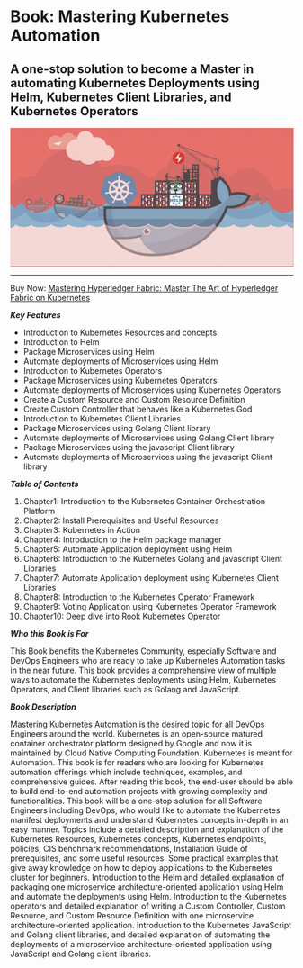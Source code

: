 
Book: Mastering Kubernetes Automation
==========
## A one-stop solution to become a Master in automating Kubernetes Deployments using Helm, Kubernetes Client Libraries, and Kubernetes Operators
<img align="center" width="850" src="docs/images/bookcover.jpg">
<hr>
Buy Now: <a target="_blank" href="https://www.amazon.in/gp/product/B084KZP9M7/ref=as_li_tl?ie=UTF8&camp=3638&creative=24630&creativeASIN=B084KZP9M7&linkCode=as2&tag=nnrthota-21&linkId=387013b439762ddae904df0dcb10e465">Mastering Hyperledger Fabric: Master The Art of Hyperledger Fabric on Kubernetes</a><img src="//ir-in.amazon-adsystem.com/e/ir?t=nnrthota-21&l=am2&o=31&a=B084KZP9M7" width="1" height="1" border="0" alt="" style="border:none !important; margin:0px !important;" />

***Key Features***
<ul>
<li>Introduction to Kubernetes Resources and concepts</li>
<li>Introduction to Helm</li>
<li>Package Microservices using Helm</li>
<li>Automate deployments of Microservices using Helm</li>
<li>Introduction to Kubernetes Operators</li>
<li>Package Microservices using Kubernetes Operators</li>
<li>Automate deployments of Microservices using Kubernetes Operators</li>
<li>Create a Custom Resource and Custom Resource Definition</li>
<li>Create Custom Controller that behaves like a Kubernetes God</li>
<li>Introduction to Kubernetes Client Libraries</li>
<li>Package Microservices using Golang Client library</li>
<li>Automate deployments of Microservices using Golang Client library</li>
<li>Package Microservices using the javascript Client library</li>
<li>Automate deployments of Microservices using the javascript Client library</li>
</ul>


***Table of Contents***
<ol>
<li>Chapter1: Introduction to the Kubernetes Container Orchestration Platform</li>
<li>Chapter2: Install Prerequisites and Useful Resources</li>
<li>Chapter3: Kubernetes in Action</li>
<li>Chapter4: Introduction to the Helm package manager</li>
<li>Chapter5: Automate Application deployment using Helm</li>
<li>Chapter6: Introduction to the Kubernetes Golang and javascript Client Libraries</li>
<li>Chapter7: Automate Application deployment using Kubernetes Client Libraries</li>
<li>Chapter8: Introduction to the Kubernetes Operator Framework</li>
<li>Chapter9: Voting Application using Kubernetes Operator Framework</li>
<li>Chapter10: Deep dive into Rook Kubernetes Operator</li>
</ol>

***Who this Book is For***
<p>This Book benefits the Kubernetes Community, especially Software and DevOps Engineers who are ready to take up Kubernetes Automation tasks in the near future. This book provides a comprehensive view of multiple ways to automate the Kubernetes deployments using Helm, Kubernetes Operators, and Client libraries such as Golang and JavaScript.</p>

***Book Description***
<p>Mastering Kubernetes Automation is the desired topic for all DevOps Engineers around the world. Kubernetes is an open-source matured container orchestrator platform designed by Google and now it is maintained by Cloud Native Computing Foundation. Kubernetes is meant for Automation. This book is for readers who are looking for Kubernetes automation offerings which include techniques, examples, and comprehensive guides. After reading this book, the end-user should be able to build end-to-end automation projects with growing complexity and functionalities. This book will be a one-stop solution for all Software Engineers including DevOps, who would like to automate the Kubernetes manifest deployments and understand Kubernetes concepts in-depth in an easy manner. Topics include a detailed description and explanation of the Kubernetes Resources, Kubernetes concepts, Kubernetes endpoints, policies, CIS benchmark recommendations, Installation Guide of prerequisites, and some useful resources. Some practical examples that give away knowledge on how to deploy applications to the Kubernetes cluster for beginners. Introduction to the Helm and detailed explanation of packaging one microservice architecture-oriented application using Helm and automate the deployments using Helm. Introduction to the Kubernetes operators and detailed explanation of writing a Custom Controller, Custom Resource, and Custom Resource Definition with one microservice architecture-oriented application. Introduction to the Kubernetes JavaScript and Golang client libraries, and detailed explanation of automating the deployments of a microservice architecture-oriented application using JavaScript and Golang client libraries.</p>